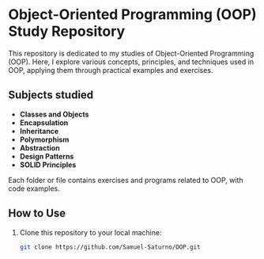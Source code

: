 # Object-Oriented Programming (OOP) Study Repository

This repository is dedicated to my studies of Object-Oriented Programming (OOP). Here, I explore various concepts, principles, and techniques used in OOP, applying them through practical examples and exercises.

## Subjects studied

- **Classes and Objects**
- **Encapsulation**
- **Inheritance**
- **Polymorphism**
- **Abstraction**
- **Design Patterns**
- **SOLID Principles**

Each folder or file contains exercises and programs related to OOP, with code examples.

## How to Use

1. Clone this repository to your local machine:
   ```bash
   git clone https://github.com/Samuel-Saturno/OOP.git
